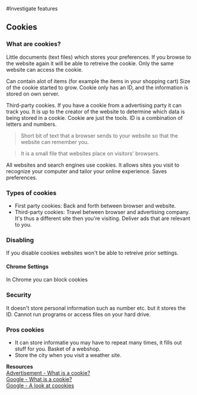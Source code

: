#Investigate features

## Cookies

### What are cookies?

Little documents (text files) which stores your preferences. If you browse to the website again it will be able to retreive the cookie. Only the same website can access the cookie.

Can contain alot of items (for example the items in your shopping cart) Size of the cookie started to grow. Cookie only has an ID, and the information is stored on own server.

Third-party cookies. If you have a cookie from a advertising party it can track you. It is up to the creator of the website to determine which data is being stored in a cookie. Cookie are just the tools. ID is a combination of letters and numbers.

> Short bit of text that a browser sends to your website so that the website can remember you.  

> It is a small file that websites place on visitors' browsers.

All websites and search engines use cookies. It allows sites you visit to recognize your computer and tailor your online experience. Saves preferences.

### Types of cookies
* First party cookies: Back and forth between browser and website.
* Third-party cookies: Travel between browser and advertising company. It's thus a different site then you're visiting. Deliver ads that are relevant to you.

### Disabling
If you disable cookies websites won't be able to retreive prior settings.

#### Chrome Settings
In Chrome you can block cookies

### Security
It doesn't store personal information such as number etc. but it stores the ID. Cannot run programs or access files on your hard drive.

### Pros cookies
* It can store informatie you may have to repeat many times, it fills out stuff for you. Basket of a webshop.
* Store the city when you visit a weather site.

**Resources**  
[Advertisement - What is a cookie? ](https://www.youtube.com/watch?v=I01XMRo2ESg)  
[Google - What is a cookie?](https://www.youtube.com/watch?v=I01XMRo2ESg)  
[Google - A look at coookies](https://www.youtube.com/watch?v=TBR-xtJVq7E)
